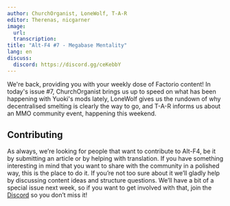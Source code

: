 ```yaml
---
author: ChurchOrganist, LoneWolf, T-A-R
editor: Therenas, nicgarner
image:
  url:
  transcription:
title: "Alt-F4 #7 - Megabase Mentality"
lang: en
discuss:
  discord: https://discord.gg/ceKebbY
---
```


We're back, providing you with your weekly dose of Factorio content! In today's issue #7, ChurchOrganist brings us up to speed on what has been happening with Yuoki's mods lately, LoneWolf gives us the rundown of why decentralised smelting is clearly the way to go, and T-A-R informs us about an MMO community event, happening this weekend.

## Contributing

As always, we’re looking for people that want to contribute to Alt-F4, be it by submitting an article or by helping with translation. If you have something interesting in mind that you want to share with the community in a polished way, this is the place to do it. If you’re not too sure about it we’ll gladly help by discussing content ideas and structure questions. We’ll have a bit of a special issue next week, so if you want to get involved with that, join the [Discord](https://discord.gg/nxnCFkb) so you don’t miss it!
